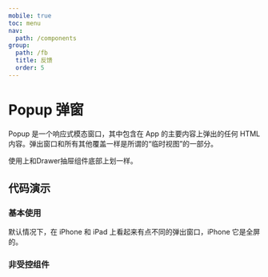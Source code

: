 ```yaml
---
mobile: true
toc: menu
nav:
  path: /components
group:
  path: /fb
  title: 反馈
  order: 5
---
```

# Popup 弹窗

Popup 是一个响应式模态窗口，其中包含在 App 的主要内容上弹出的任何 HTML 内容。弹出窗口和所有其他覆盖一样是所谓的“临时视图”的一部分。

<Alert type="info">
  使用上和Drawer抽屉组件底部上划一样。
</Alert>




## 代码演示

### 基本使用

默认情况下，在 iPhone 和 iPad 上看起来有点不同的弹出窗口，iPhone 它是全屏的。

<code src="./demo/demo1.tsx"></code>

### 非受控组件

<code src="./demo/demo2.tsx"></code>

<API src="./Popup.tsx" ></API>

